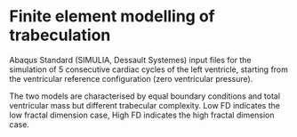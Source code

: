 # Finite element modelling of trabeculation

Abaqus Standard (SIMULIA, Dessault Systemes) input files for the simulation of 5 consecutive cardiac cycles of the left ventricle, starting from the ventricular reference configuration (zero ventricular pressure). 

The two models are characterised by equal boundary conditions and total ventricular mass but different trabecular complexity. 
Low FD indicates the low fractal dimension case, High FD indicates the high fractal dimension case.




